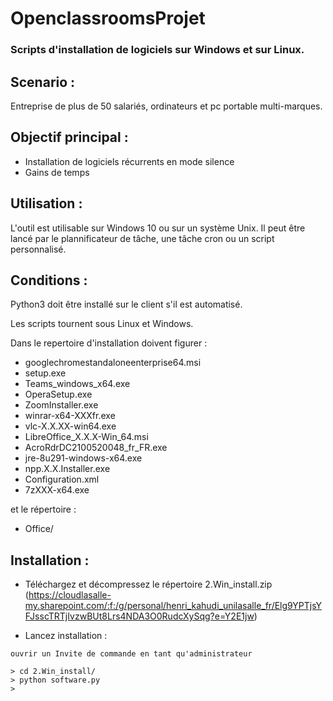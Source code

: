 # OpenclassroomsProjet

### Scripts d'installation de logiciels sur Windows et sur Linux. ###

## Scenario :

  Entreprise de plus de 50 salariés, ordinateurs et pc portable multi-marques. 


## Objectif principal :

  
  - Installation de logiciels récurrents en mode silence
  - Gains de temps
  

## Utilisation :

  L'outil est utilisable sur Windows 10 ou sur un système Unix.
Il peut être lancé par le plannificateur de tâche, une tâche cron ou un script personnalisé.



## Conditions :

Python3 doit être installé sur le client s'il est automatisé.

Les scripts tournent sous Linux et Windows.

Dans le repertoire d'installation doivent figurer :

  * googlechromestandaloneenterprise64.msi
  * setup.exe
  * Teams_windows_x64.exe
  * OperaSetup.exe
  * ZoomInstaller.exe
  * winrar-x64-XXXfr.exe
  * vlc-X.X.XX-win64.exe
  * LibreOffice_X.X.X-Win_64.msi
  * AcroRdrDC2100520048_fr_FR.exe
  * jre-8u291-windows-x64.exe
  * npp.X.X.Installer.exe
  * Configuration.xml
  * 7zXXX-x64.exe
  
et le répertoire :
  * Office/
    

## Installation :


- Téléchargez et décompressez le répertoire 2.Win_install.zip (https://cloudlasalle-my.sharepoint.com/:f:/g/personal/henri_kahudi_unilasalle_fr/Elg9YPTjsYFJsscTRTjIvzwBUt8Lrs4NDA3O0RudcXySqg?e=Y2E1jw) 

- Lancez installation : 

```
ouvrir un Invite de commande en tant qu'administrateur

> cd 2.Win_install/
> python software.py
> 
```


